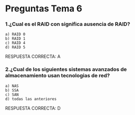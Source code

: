 # Preguntas Tema 6

### 1.¿Cual es el RAID con significa ausencia de RAID?
	a) RAID 0
	b) RAID 1
	c) RAID 4
	d) RAID 5

RESPUESTA CORRECTA: A

### 2.¿Cual de los siguientes sistemas avanzados de almacenamiento usan tecnologias de red?
	a) NAS
	b) SSA
	c) SAN
	d) todas las anteriores
	
RESPUESTA CORRECTA: D

	
	